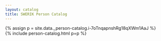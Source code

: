 ```yaml
---
layout: catalog
title: SWERIK Person Catalog
---
```

{% assign p = site.data._person-catalog.i-7oTnqapnshRg18qXWm1AaJ %}
{% include person-catalog.html p=p %}

